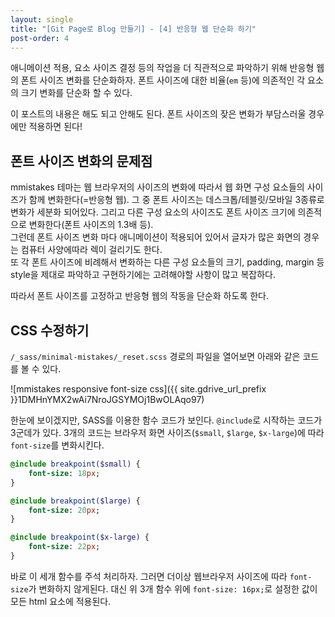 ```yaml
---
layout: single
title: "[Git Page로 Blog 만들기] - [4] 반응형 웹 단순화 하기"
post-order: 4
---
```

애니메이션 적용, 요소 사이즈 결정 등의 작업을 더 직관적으로 파악하기 위해 반응형 웹의 폰트 사이즈 변화를 단순화하자. 폰트 사이즈에 대한 비율(`em` 등)에 의존적인 각 요소의 크기 변화를 단순화 할 수 있다.

이 포스트의 내용은 해도 되고 안해도 된다. 폰트 사이즈의 잦은 변화가 부담스러울 경우에만 적용하면 된다!

## 폰트 사이즈 변화의 문제점

mmistakes 테마는 웹 브라우저의 사이즈의 변화에 따라서 웹 화면 구성 요소들의 사이즈가 함께 변화한다(=반응형 웹). 그 중 폰트 사이즈는 데스크톱/테블릿/모바일 3종류로 변화가 세분화 되어있다. 그리고 다른 구성 요소의 사이즈도 폰트 사이즈 크기에 의존적으로 변화한다(폰트 사이즈의 1.3배 등).<br/>
그런데 폰트 사이즈 변화 마다 애니메이션이 적용되어 있어서 글자가 많은 화면의 경우는 컴퓨터 사양에따라 렉이 걸리기도 한다.<br/>
또 각 폰트 사이즈에 비례해서 변화하는 다른 구성 요소들의 크기, padding, margin 등 style을 제대로 파악하고 구현하기에는 고려해야할 사항이 많고 복잡하다.

따라서 폰트 사이즈를 고정하고 반응형 웹의 작동을 단순화 하도록 한다.

## CSS 수정하기

`/_sass/minimal-mistakes/_reset.scss` 경로의 파일을 열어보면 아래와 같은 코드를 볼 수 있다.

![mmistakes responsive font-size css]({{ site.gdrive_url_prefix }}1DMHnYMX2wAi7NroJGSYMOj1BwOLAqo97)

한눈에 보이겠지만, SASS를 이용한 함수 코드가 보인다. `@include`로 시작하는 코드가 3군데가 있다. 3개의 코드는 브라우저 화면 사이즈(`$small`, `$large`, `$x-large`)에 따라 `font-size`를 변화시킨다.

```sass
@include breakpoint($small) {
    font-size: 18px;
}

@include breakpoint($large) {
    font-size: 20px;
}

@include breakpoint($x-large) {
    font-size: 22px;
}
```

바로 이 세개 함수를 주석 처리하자. 그러면 더이상 웹브라우저 사이즈에 따라 `font-size`가 변화하지 않게된다. 대신 위 3개 함수 위에 `font-size: 16px;`로 설정한 값이 모든 html 요소에 적용된다.
